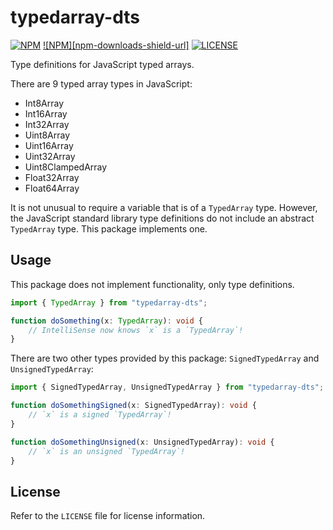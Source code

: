 [license-shield-url]: https://img.shields.io/github/license/mgthomas99/typedarray-dts.svg?style=flat-square
[license-url]: https://github.com/mgthomas99/typedarray-dts/blob/master/LICENSE
[npm-version-shield-url]: https://img.shields.io/npm/v/mgthomas99/typedarray-dts.svg?style=flat-square
[npm-url]: https://www.npmjs.com/package/mgthomas99/typedarray-dts

# typedarray-dts

[![NPM][npm-version-shield-url]][npm-url]
[![NPM][npm-downloads-shield-url]][npm-url]
[![LICENSE][license-shield-url]][license-url]

Type definitions for JavaScript typed arrays.

There are 9 typed array types in JavaScript:

- Int8Array
- Int16Array
- Int32Array
- Uint8Array
- Uint16Array
- Uint32Array
- Uint8ClampedArray
- Float32Array
- Float64Array

It is not unusual to require a variable that is of a `TypedArray` type. However,
the JavaScript standard library type definitions do not include an abstract
`TypedArray` type. This package implements one.

## Usage

This package does not implement functionality, only type definitions.

```ts
import { TypedArray } from "typedarray-dts";

function doSomething(x: TypedArray): void {
    // IntelliSense now knows `x` is a `TypedArray`!
}
```

There are two other types provided by this package: `SignedTypedArray` and
`UnsignedTypedArray`:

```ts
import { SignedTypedArray, UnsignedTypedArray } from "typedarray-dts";

function doSomethingSigned(x: SignedTypedArray): void {
    // `x` is a signed `TypedArray`!
}

function doSomethingUnsigned(x: UnsignedTypedArray): void {
    // `x` is an unsigned `TypedArray`!
}
```

## License

Refer to the `LICENSE` file for license information.
